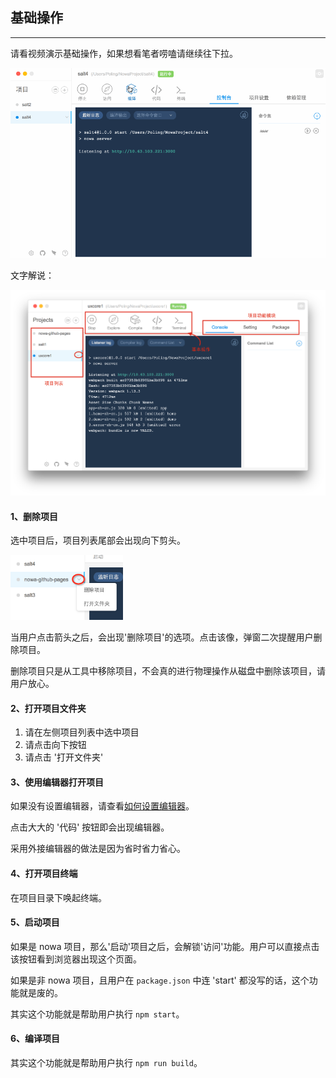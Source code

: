 ## 基础操作

---

请看视频演示基础操作，如果想看笔者唠嗑请继续往下拉。

<img src="sc_operation_1.gif">
<!--视频 -->

文字解说：

<img src="sc_operation_3.png">
<!--插图 -->

#### 1、删除项目

选中项目后，项目列表尾部会出现向下剪头。

<img src="sc_operation_2.png" width="180">

当用户点击箭头之后，会出现'删除项目'的选项。点击该像，弹窗二次提醒用户删除项目。

删除项目只是从工具中移除项目，不会真的进行物理操作从磁盘中删除该项目，请用户放心。

#### 2、打开项目文件夹

1. 请在左侧项目列表中选中项目
2. 请点击向下按钮
3. 请点击 '打开文件夹'

#### 3、使用编辑器打开项目

如果没有设置编辑器，请查看[如何设置编辑器](https://nowa-webpack.github.io/nowa/gong_ju_she_zhi.md)。

点击大大的 '代码' 按钮即会出现编辑器。

采用外接编辑器的做法是因为省时省力省心。

#### 4、打开项目终端

在项目目录下唤起终端。

#### 5、启动项目

如果是 nowa 项目，那么'启动'项目之后，会解锁'访问'功能。用户可以直接点击该按钮看到浏览器出现这个页面。

如果是非 nowa 项目，且用户在 `package.json` 中连 'start' 都没写的话，这个功能就是废的。

其实这个功能就是帮助用户执行 `npm start`。

#### 6、编译项目

其实这个功能就是帮助用户执行 `npm run build`。


